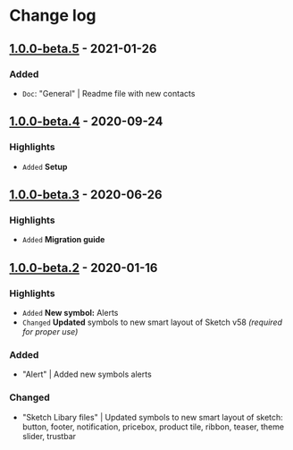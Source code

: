 # Change log

## [1.0.0-beta.5](https://github.com/cake-hub/lidl-mail-sketch/tree/v1.0.0-beta.5) - 2021-01-26

### Added

* `Doc`: "General" | Readme file with new contacts


## [1.0.0-beta.4](https://github.com/cake-hub/lidl-mail-sketch/tree/v1.0.0-beta.4) - 2020-09-24

### Highlights

* `Added` **Setup**


## [1.0.0-beta.3](https://github.com/cake-hub/lidl-mail-sketch/tree/v1.0.0-beta.3) - 2020-06-26

### Highlights

* `Added` **Migration guide**


## [1.0.0-beta.2](https://www.secrz.de/bitbucket/projects/UXCAKE/repos/lidl-cake-ui-mail/browse?at=refs%2Ftags%2Fv1.0.0-beta.2) - 2020-01-16

### Highlights

* `Added` **New symbol:** Alerts
* `Changed` **Updated** symbols to new smart layout of Sketch v58 _(required for proper use)_

### Added

* "Alert" | Added new symbols alerts

### Changed

* "Sketch Libary files" | Updated symbols to new smart layout of sketch: button, footer, notification, pricebox, product tile, ribbon, teaser, theme slider, trustbar
